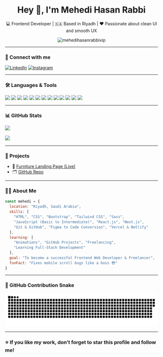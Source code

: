 
<h1 align="center">Hey 👋, I'm Mehedi Hasan Rabbi</h1>
<p align="center">
  💻 Frontend Developer | 🇸🇦 Based in Riyadh | ❤️ Passionate about clean UI and smooth UX
</p>

<p align="center">
  <img src="https://komarev.com/ghpvc/?username=mehedihasanrabbivip&label=Profile%20views&color=0e75b6&style=flat" alt="mehedihasanrabbivip" />
</p>

---

### 🔗 Connect with me

[![LinkedIn](https://img.shields.io/badge/LinkedIn-blue?style=for-the-badge&logo=linkedin)](https://www.linkedin.com/in/mhrx/)
[![Instagram](https://img.shields.io/badge/Instagram-E4405F?style=for-the-badge&logo=instagram&logoColor=white)](https://www.instagram.com/mhrxofficial/)

---

### 🛠️ Languages & Tools

<p>
  <img src="https://img.shields.io/badge/HTML5-E34F26?style=for-the-badge&logo=html5&logoColor=white"/>
  <img src="https://img.shields.io/badge/CSS3-1572B6?style=for-the-badge&logo=css3&logoColor=white"/>
  <img src="https://img.shields.io/badge/Bootstrap-563D7C?style=for-the-badge&logo=bootstrap&logoColor=white"/>
  <img src="https://img.shields.io/badge/TailwindCSS-38B2AC?style=for-the-badge&logo=tailwind-css&logoColor=white"/>
  <img src="https://img.shields.io/badge/Sass-CC6699?style=for-the-badge&logo=sass&logoColor=white"/>
  <img src="https://img.shields.io/badge/JavaScript-F7DF1E?style=for-the-badge&logo=javascript&logoColor=black"/>
  <img src="https://img.shields.io/badge/React-20232A?style=for-the-badge&logo=react&logoColor=61DAFB"/>
  <img src="https://img.shields.io/badge/Next.js-000?style=for-the-badge&logo=nextdotjs&logoColor=white"/>
  <img src="https://img.shields.io/badge/Figma-F24E1E?style=for-the-badge&logo=figma&logoColor=white"/>
  <img src="https://img.shields.io/badge/Git-F05032?style=for-the-badge&logo=git&logoColor=white"/>
  <img src="https://img.shields.io/badge/GitHub-181717?style=for-the-badge&logo=github&logoColor=white"/>
  <img src="https://img.shields.io/badge/Vercel-000000?style=for-the-badge&logo=vercel&logoColor=white"/>
  <img src="https://img.shields.io/badge/Netlify-00C7B7?style=for-the-badge&logo=netlify&logoColor=white"/>
</p>

---

### 📊 GitHub Stats

<p>
  <img src="https://github-readme-stats.vercel.app/api?username=mehedihasanrabbivip&show_icons=true&theme=radical"/>
</p>
<p>
  <img src="https://github-readme-stats.vercel.app/api/top-langs/?username=mehedihasanrabbivip&layout=compact&theme=radical"/>
</p>

---

### 🚀 Projects

- 🔗 [Furniture Landing Page (Live)](https://furniture-landing-page-modern.vercel.app)
- 🗂️ [GitHub Repo](https://github.com/mehedihasanrabbivip/Furniture-LandingPage)

---

### 👨‍💻 About Me

```js
const mehedi = {
  location: "Riyadh, Saudi Arabia",
  skills: [
    "HTML", "CSS", "Bootstrap", "Tailwind CSS", "Sass",
    "JavaScript (Basic to Intermediate)", "React.js", "Next.js",
    "Git & GitHub", "Figma to Code Conversion", "Vercel & Netlify"
  ],
  learning: [
    "Animations", "GitHub Projects", "Freelancing",
    "Learning Full-Stack Development"
  ],
  goal: "To become a successful Frontend Web Developer & Freelancer",
  funFact: "Fixes mobile scroll bugs like a boss 😎"
}
```

---

### 🐍 GitHub Contribution Snake

<p align="center">
  <img src="https://github.com/mehedihasanrabbivip/mehedihasanrabbivip/blob/output/github-snake-dark.svg" alt="Snake animation in dark" />
</p>

---

### ⭐ If you like my work, don’t forget to star this profile and follow me!
